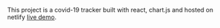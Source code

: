 This project is a covid-19 tracker built with react, chart.js and hosted on netlify [live demo](https://dreamy-hodgkin-75e3d6.netlify.app/).


